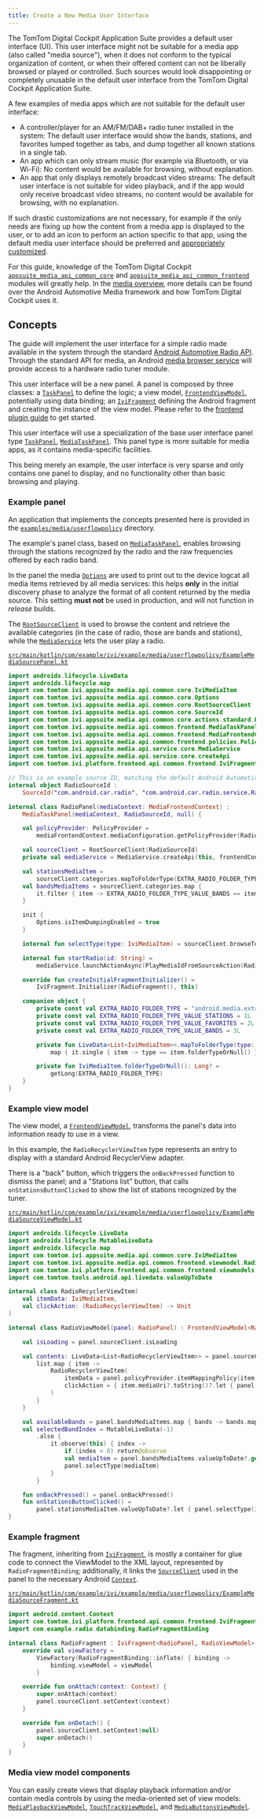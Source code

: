 ```yaml
---
title: Create a New Media User Interface
---
```


The TomTom Digital Cockpit Application Suite provides a default user interface (UI). This user interface
might not be suitable for a media app (also called "media source"), when it does not conform to the
typical organization of content, or when their offered content can not be liberally browsed or
played or controlled.
Such sources would look disappointing or completely unusable in the default user interface from the
TomTom Digital Cockpit Application Suite.

A few examples of media apps which are not suitable for the default user interface:

- A controller/player for an AM/FM/DAB+ radio tuner installed in the system:
  The default user interface would show the bands, stations, and favorites lumped together as tabs,
  and dump together all known stations in a single tab.
- An app which can only stream music (for example via Bluetooth, or via Wi-Fi):
  No content would be available for browsing, without explanation.
- An app that only displays remotely broadcast video streams:
  The default user interface is not suitable for video playback, and if the app would only receive
  broadcast video streams, no content would be available for browsing, with no explanation.

If such drastic customizations are not necessary, for example if the only needs are fixing up how
the content from a media app is displayed to the user, or to add an icon to perform an action
specific to that app, using the default media user interface should be preferred and
[appropriately customized](/tomtom-digital-cockpit/documentation/tutorials-and-examples/media/customize-a-media-source).

For this guide, knowledge of the TomTom Digital Cockpit
[`appsuite_media_api_common_core`](TTIVI_PLATFORM_API) and
[`appsuite_media_api_common_frontend`](TTIVI_PLATFORM_API) modules will greatly help. In the
[media overview](/tomtom-digital-cockpit/documentation/development/platform-domains/media),
more details can be found over the Android Automotive Media framework and how TomTom Digital Cockpit uses it.

## Concepts

The guide will implement the user interface for a simple radio made available in the system through
the standard [Android Automotive Radio API](https://source.android.com/devices/automotive/radio).
Through the standard API for media, an Android
[media browser service](https://developer.android.com/reference/kotlin/androidx/media/MediaBrowserServiceCompat)
will provide access to a hardware radio tuner module.

This user interface will be a new panel. A panel is composed by three classes: a
[`TaskPanel`](TTIVI_PLATFORM_API) to define the logic; a view model,
[`FrontendViewModel`](TTIVI_PLATFORM_API), potentially using data binding; an
[`IviFragment`](TTIVI_PLATFORM_API) defining the Android fragment and creating the instance of the
view model. Please refer to the
[frontend plugin guide](/tomtom-digital-cockpit/documentation/tutorials-and-examples/basics/create-a-frontend-plugin)
to get started.

This user interface will use a specialization of the base user interface panel type
[`TaskPanel`](TTIVI_PLATFORM_API), [`MediaTaskPanel`](TTIVI_PLATFORM_API). This panel type is more
suitable for media apps, as it contains media-specific facilities.

This being merely an example, the user interface is very sparse and only contains one panel to
display, and no functionality other than basic browsing and playing.

### Example panel

An application that implements the concepts presented here is provided in the
[`examples/media/userflowpolicy`](https://github.com/tomtom-international/tomtom-digital-cockpit-sdk-examples/tree/main/examples/media/userflowpolicy)
directory.

The example's panel class, based on [`MediaTaskPanel`](TTIVI_PLATFORM_API), enables browsing through
the stations recognized by the radio and the raw frequencies offered by each radio band.

In the panel the media [`Options`](TTIVI_PLATFORM_API) are used to print out to the device logcat
all media items retrieved by all media services: this helps __only__ in the initial discovery phase
to analyze the format of all content returned by the media source. This setting __must not__ be used
in production, and will not function in _release_ builds.

The [`RootSourceClient`](TTIVI_PLATFORM_API) is used to browse the content and retrieve the available
categories (in the case of radio, those are bands and stations), while the
[`MediaService`](TTIVI_PLATFORM_API) lets the user play a radio.

[`src/main/kotlin/com/example/ivi/example/media/userflowpolicy/ExampleMediaSourcePanel.kt`](https://github.com/tomtom-international/tomtom-digital-cockpit-sdk-examples/blob/main/examples/media/userflowpolicy/src/main/kotlin/com/example/ivi/example/media/userflowpolicy/ExampleMediaSourcePanel.kt#L38-L74)

```kotlin
import androidx.lifecycle.LiveData
import androidx.lifecycle.map
import com.tomtom.ivi.appsuite.media.api.common.core.IviMediaItem
import com.tomtom.ivi.appsuite.media.api.common.core.Options
import com.tomtom.ivi.appsuite.media.api.common.core.RootSourceClient
import com.tomtom.ivi.appsuite.media.api.common.core.SourceId
import com.tomtom.ivi.appsuite.media.api.common.core.actions.standard.PlayMediaIdFromSourceAction
import com.tomtom.ivi.appsuite.media.api.common.frontend.MediaTaskPanel
import com.tomtom.ivi.appsuite.media.api.common.frontend.MediaFrontendContext
import com.tomtom.ivi.appsuite.media.api.common.frontend.policies.PolicyProvider
import com.tomtom.ivi.appsuite.media.api.service.core.MediaService
import com.tomtom.ivi.appsuite.media.api.service.core.createApi
import com.tomtom.ivi.platform.frontend.api.common.frontend.IviFragment

// This is an example source ID, matching the default Android Automotive car radio service.
internal object RadioSourceId :
    SourceId("com.android.car.radio", "com.android.car.radio.service.RadioAppService")

internal class RadioPanel(mediaContext: MediaFrontendContext) :
    MediaTaskPanel(mediaContext, RadioSourceId, null) {

    val policyProvider: PolicyProvider =
        mediaFrontendContext.mediaConfiguration.getPolicyProvider(RadioSourceId)

    val sourceClient = RootSourceClient(RadioSourceId)
    private val mediaService = MediaService.createApi(this, frontendContext.iviServiceProvider)

    val stationsMediaItem =
        sourceClient.categories.mapToFolderType(EXTRA_RADIO_FOLDER_TYPE_VALUE_STATIONS)
    val bandsMediaItems = sourceClient.categories.map {
        it.filter { item -> EXTRA_RADIO_FOLDER_TYPE_VALUE_BANDS == item.folderTypeOrNull() }
    }

    init {
        Options.isItemDumpingEnabled = true
    }

    internal fun selectType(type: IviMediaItem) = sourceClient.browseTo(type)

    internal fun startRadio(id: String) =
        mediaService.launchActionAsync(PlayMediaIdFromSourceAction(RadioSourceId, id))

    override fun createInitialFragmentInitializer() =
        IviFragment.Initializer(RadioFragment(), this)

    companion object {
        private const val EXTRA_RADIO_FOLDER_TYPE = "android.media.extra.EXTRA_BCRADIO_FOLDER_TYPE"
        private const val EXTRA_RADIO_FOLDER_TYPE_VALUE_STATIONS = 1L
        private const val EXTRA_RADIO_FOLDER_TYPE_VALUE_FAVORITES = 2L
        private const val EXTRA_RADIO_FOLDER_TYPE_VALUE_BANDS = 3L

        private fun LiveData<List<IviMediaItem>>.mapToFolderType(type: Long) =
            map { it.single { item -> type == item.folderTypeOrNull() } }

        private fun IviMediaItem.folderTypeOrNull(): Long? =
            getLong(EXTRA_RADIO_FOLDER_TYPE)
    }
}
```

### Example view model

The view model, a [`FrontendViewModel`](TTIVI_PLATFORM_API), transforms the panel's data into
information ready to use in a view.

In this example, the `RadioRecyclerViewItem` type represents an entry to display with a standard
Android RecyclerView adapter.

There is a "back" button, which triggers the `onBackPressed` function to dismiss the panel; and a
"Stations list" button, that calls `onStationsButtonClicked` to show the list of stations
recognized by the tuner.

[`src/main/kotlin/com/example/ivi/example/media/userflowpolicy/ExampleMediaSourceViewModel.kt`](https://github.com/tomtom-international/tomtom-digital-cockpit-sdk-examples/blob/main/examples/media/userflowpolicy/src/main/kotlin/com/example/ivi/example/media/userflowpolicy/ExampleMediaSourceViewModel.kt#L31-L56)

```kotlin
import androidx.lifecycle.LiveData
import androidx.lifecycle.MutableLiveData
import androidx.lifecycle.map
import com.tomtom.ivi.appsuite.media.api.common.core.IviMediaItem
import com.tomtom.ivi.appsuite.media.api.common.frontend.viewmodel.RadioPanel
import com.tomtom.ivi.platform.frontend.api.common.frontend.viewmodels.FrontendViewModel
import com.tomtom.tools.android.api.livedata.valueUpToDate

internal class RadioRecyclerViewItem(
    val itemData: IviMediaItem,
    val clickAction: (RadioRecyclerViewItem) -> Unit
)

internal class RadioViewModel(panel: RadioPanel) : FrontendViewModel<RadioPanel>(panel) {

    val isLoading = panel.sourceClient.isLoading

    val contents: LiveData<List<RadioRecyclerViewItem>> = panel.sourceClient.contents.map { list ->
        list.map { item ->
            RadioRecyclerViewItem(
                itemData = panel.policyProvider.itemMappingPolicy(item),
                clickAction = { item.mediaUri?.toString()?.let { panel.startRadio(it) } }
            )
        }
    }

    val availableBands = panel.bandsMediaItems.map { bands -> bands.map { it.title } }
    val selectedBandIndex = MutableLiveData(-1)
        .also {
            it.observe(this) { index ->
                if (index < 0) return@observe
                val mediaItem = panel.bandsMediaItems.valueUpToDate?.get(index) ?: return@observe
                panel.selectType(mediaItem)
            }
        }

    fun onBackPressed() = panel.onBackPressed()
    fun onStationsButtonClicked() =
        panel.stationsMediaItem.valueUpToDate?.let { panel.selectType(it) }
}
```

### Example fragment

The fragment, inheriting from [`IviFragment`](TTIVI_PLATFORM_API), is mostly a container for glue
code to connect the ViewModel to the XML layout, represented by `RadioFragmentBinding`;
additionally, it links the [`SourceClient`](TTIVI_PLATFORM_API) used in the panel to the necessary
Android [`Context`](https://developer.android.com/reference/kotlin/android/content/Context).

[`src/main/kotlin/com/example/ivi/example/media/userflowpolicy/ExampleMediaSourceFragment.kt`](https://github.com/tomtom-international/tomtom-digital-cockpit-sdk-examples/blob/main/examples/media/userflowpolicy/src/main/kotlin/com/example/ivi/example/media/userflowpolicy/ExampleMediaSourceFragment.kt#L24-L45)

```kotlin
import android.content.Context
import com.tomtom.ivi.platform.frontend.api.common.frontend.IviFragment
import com.example.radio.databinding.RadioFragmentBinding

internal class RadioFragment : IviFragment<RadioPanel, RadioViewModel>(RadioViewModel::class) {
    override val viewFactory =
        ViewFactory(RadioFragmentBinding::inflate) { binding ->
            binding.viewModel = viewModel
        }

    override fun onAttach(context: Context) {
        super.onAttach(context)
        panel.sourceClient.setContext(context)
    }

    override fun onDetach() {
        panel.sourceClient.setContext(null)
        super.onDetach()
    }
}
```

### Media view model components

You can easily create views that display playback information and/or contain media controls by using
the media-oriented set of view models:
[`MediaPlaybackViewModel`](TTIVI_PLATFORM_API), [`TouchTrackViewModel`](TTIVI_PLATFORM_API), and
[`MediaButtonsViewModel`](TTIVI_PLATFORM_API).
